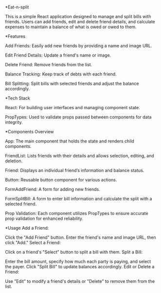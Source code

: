 *Eat-n-split



This is a simple React application designed to manage and split bills with friends. Users can add friends, edit and delete friend details, and calculate expenses to maintain a balance of what is owed or owed to them.



*Features



Add Friends: Easily add new friends by providing a name and image URL.

Edit Friend Details: Update a friend's name or image.

Delete Friend: Remove friends from the list.

Balance Tracking: Keep track of debts with each friend.

Bill Splitting: Split bills with selected friends and adjust the balance accordingly.




*Tech Stack


React: For building user interfaces and managing component state.

PropTypes: Used to validate props passed between components for data integrity.





*Components Overview


App: The main component that holds the state and renders child components.

FriendList: Lists friends with their details and allows selection, editing, and deletion.

Friend: Displays an individual friend’s information and balance status.

Button: Reusable button component for various actions.

FormAddFriend: A form for adding new friends.

FormSplitBill: A form to enter bill information and calculate the split with a selected friend.

Prop Validation: Each component utilizes PropTypes to ensure accurate prop validation for enhanced reliability.




*Usage
Add a Friend:

Click the "Add Friend" button.
Enter the friend's name and image URL, then click "Add."
Select a Friend:

Click on a friend's "Select" button to split a bill with them.
Split a Bill:

Enter the bill amount, specify how much each party is paying, and select the payer.
Click "Split Bill" to update balances accordingly.
Edit or Delete a Friend:

Use "Edit" to modify a friend's details or "Delete" to remove them from the list.

